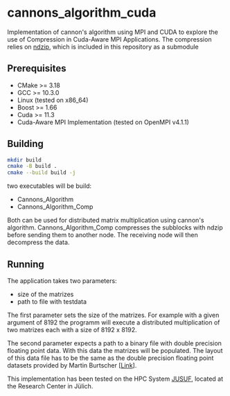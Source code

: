 # cannons_algorithm_cuda
Implementation of cannon's algorithm using MPI and CUDA to explore the use of Compression in Cuda-Aware MPI Applications. The compression relies on [ndzip](https://github.com/celerity/ndzip), which is included in this repository as a submodule


## Prerequisites
- CMake >= 3.18
- GCC >= 10.3.0
- Linux (tested on x86_64)
- Boost >= 1.66
- Cuda >= 11.3
- Cuda-Aware MPI Implementation (tested on OpenMPI v4.1.1)

## Building


```sh
mkdir build
cmake -B build .
cmake --build build -j 
```

two executables will be build:
- Cannons_Algorithm
- Cannons_Algorithm_Comp

Both can be used for distributed matrix multiplication using cannon's algorithm. Cannons_Algorithm_Comp compresses the subblocks with ndzip before sending them to another node.
The receiving node will then decompress the data. 

## Running

The application takes two parameters: 
- size of the matrizes
- path to file with testdata

The first parameter sets the size of the matrizes. For example with a given argument of 8192 the programm will execute a distributed multiplication of two matrizes each with a size of 8192 x 8192. 

The second parameter expects a path to a binary file with double precision floating point data. With this data the matrizes will be populated. The layout of this data file has to be the same as the double precision floating point datasets provided by Martin Burtscher [[Link](https://userweb.cs.txstate.edu/~burtscher/research/datasets/FPdouble/)].

This implementation has been tested on the HPC System [JUSUF](https://www.fz-juelich.de/en/ias/jsc/systems/supercomputers/jusuf), located at the Research Center in Jülich. 
